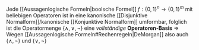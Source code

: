 Jede [[Aussagenlogische Formeln|boolsche Formel]] $f: \{0,1\}^n \rightarrow \{0,1\}^m$ mit beliebigen Operatoren ist in eine kanonische [[Disjunktive Normalform]]/kanonische [[Konjunktive Normalform]] umformbar,
folglich ist die Operatormenge $\{\land, \lor, \lnot\}$ eine _vollständige_ **Operatoren-Basis**
⇒ Wegen [[Aussagenlogische Formeln#Rechenregeln|DeMorgan]] also auch $\{\land, \lnot\}$ und $\{\lor, \lnot\}$